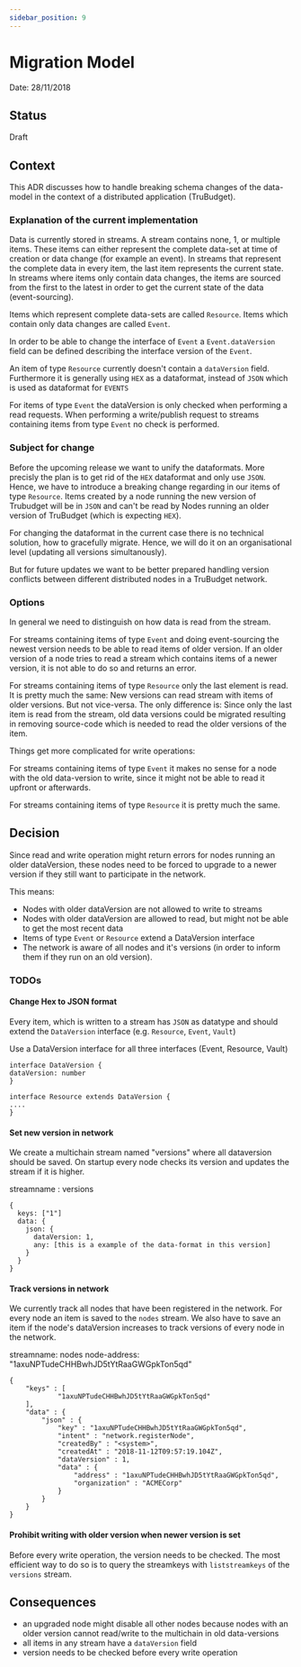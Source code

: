 ```yaml
---
sidebar_position: 9
---
```


# Migration Model

Date: 28/11/2018

## Status

Draft

## Context

This ADR discusses how to handle breaking schema changes of the data-model in the context of a distributed application (TruBudget).

### Explanation of the current implementation
Data is currently stored in streams. A stream contains none, 1, or multiple items. These items can either represent the complete data-set at time of creation or data change (for example an event). In streams that represent the complete data in every item, the last item represents the current state. In streams where items only contain data changes, the items are sourced from the first to the latest in order to get the current state of the data (event-sourcing).

Items which represent complete data-sets are called `Resource`. Items which contain only data changes are called `Event`.

In order to be able to change the interface of `Event` a `Event.dataVersion` field can be defined describing the interface version of the `Event`.

An item of type `Resource` currently doesn't contain a `dataVersion` field. Furthermore it is generally using `HEX` as a dataformat, instead of `JSON` which is used as dataformat for `EVENTS` 

For items of type `Event` the dataVersion is only checked when performing a read requests. When performing a write/publish request to streams containing items from type `Event` no check is performed.

### Subject for change
Before the upcoming release we want to unify the dataformats. More precisly the plan is to get rid of the `HEX` dataformat and only use `JSON`. Hence, we have to introduce a breaking change regarding in our items of type `Resource`. Items created by a node running the new version of Trubudget will be in `JSON` and can't be read by Nodes running an older version of TruBudget (which is expecting `HEX`).

For changing the dataformat in the current case there is no technical solution, how to gracefully migrate. Hence, we will do it on an organisational level (updating all versions simultanously).

But for future updates we want to be better prepared handling version conflicts between different distributed nodes in a TruBudget network.

### Options
In general we need to distinguish on how data is read from the stream.

For streams containing items of type `Event` and doing event-sourcing the newest version needs to be able to read items of older version. If an older version of a node tries to read a stream which contains items of a newer version, it is not able to do so and returns an error.

For streams containing items of type `Resource` only the last element is read. It is pretty much the same: New versions can read stream with items of older versions. But not vice-versa. The only difference is: Since only the last item is read from the stream, old data versions could be migrated resulting in removing source-code which is needed to read the older versions of the item.

Things get more complicated for write operations:

For streams containing items of type `Event` it makes no sense for a node with the old data-version to write, since it might not be able to read it upfront or afterwards.

For streams containing items of type `Resource` it is pretty much the same.

## Decision
Since read and write operation might return errors for nodes running an older dataVersion, these nodes need to be forced to upgrade to a newer version if they still want to participate in the network.

This means:
* Nodes with older dataVersion are not allowed to write to streams
* Nodes with older dataVersion are allowed to read, but might not be able to get the most recent data
* Items of type `Event` or `Resource` extend a DataVersion interface
* The network is aware of all nodes and it's versions (in order to inform them if they run on an old version).

### TODOs


#### Change Hex to JSON format
Every item, which is written to a stream has `JSON` as datatype and should extend the `DataVersion` interface (e.g. `Resource`, `Event`, `Vault`)

Use a DataVersion interface for all three interfaces (Event, Resource, Vault)
````
interface DataVersion {
dataVersion: number
}

interface Resource extends DataVersion {
....
}

````

#### Set new version in network
We create a multichain stream named "versions" where all dataversion should be saved. On startup every node checks its version and updates the stream if it is higher.

streamname : versions
````
{
  keys: ["1"]
  data: {
    json: {
      dataVersion: 1,
      any: [this is a example of the data-format in this version]
    }
  }
}
````

#### Track versions in network
We currently track all nodes that have been registered in the network. For every node an item is saved to the `nodes` stream. We also have to save an item if the node's dataVersion increases to track versions of every node in the network.

streamname: nodes
node-address: "1axuNPTudeCHHBwhJD5tYtRaaGWGpkTon5qd"
````
{
    "keys" : [
            "1axuNPTudeCHHBwhJD5tYtRaaGWGpkTon5qd"
    ],
    "data" : {
        "json" : {
            "key" : "1axuNPTudeCHHBwhJD5tYtRaaGWGpkTon5qd",
            "intent" : "network.registerNode",
            "createdBy" : "<system>",
            "createdAt" : "2018-11-12T09:57:19.104Z",
            "dataVersion" : 1,
            "data" : {
                "address" : "1axuNPTudeCHHBwhJD5tYtRaaGWGpkTon5qd",
                "organization" : "ACMECorp"
            }
        }
    }
}
````


#### Prohibit writing with older version when newer version is set
Before every write operation, the version needs to be checked. The most efficient way to do so is to query the streamkeys with `liststreamkeys` of the `versions` stream.


## Consequences
- an upgraded node might disable all other nodes because nodes with an older version cannot read/write to the multichain in old data-versions
- all items in any stream have a `dataVersion` field
- version needs to be checked before every write operation
